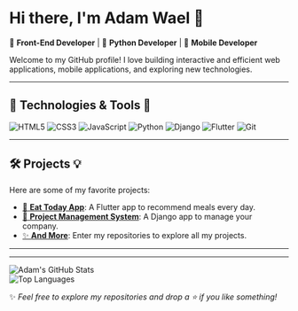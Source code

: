 # Hi there, I'm Adam Wael 👋

🎨 **Front-End Developer** | 🐍 **Python Developer** | 📱 **Mobile Developer**

Welcome to my GitHub profile! I love building interactive and efficient web applications, mobile applications, and exploring new technologies.

---

## 🔧 Technologies & Tools 🚀
![HTML5](https://img.shields.io/badge/-HTML5-E34F26?logo=html5&logoColor=white&style=flat-square)
![CSS3](https://img.shields.io/badge/-CSS3-1572B6?logo=css3&logoColor=white&style=flat-square)
![JavaScript](https://img.shields.io/badge/-JavaScript-F7DF1E?logo=javascript&logoColor=black&style=flat-square)
![Python](https://img.shields.io/badge/-Python-3776AB?logo=python&logoColor=white&style=flat-square)
![Django](https://img.shields.io/badge/-Django-092E20?logo=django&logoColor=white&style=flat-square)
![Flutter](https://img.shields.io/badge/-Flutter-02569B?logo=flutter&logoColor=white&style=flat-square)
![Git](https://img.shields.io/badge/-Git-F05032?logo=git&logoColor=white&style=flat-square)

---

## 🛠️ Projects 💡  
Here are some of my favorite projects:  
- [📱 **Eat Today App**](#): A Flutter app to recommend meals every day.  
- [🏢 **Project Management System**](#): A Django app to manage your company.  
- [✨ **And More**](#): Enter my repositories to explore all my projects.  

---

---

![Adam's GitHub Stats](https://github-readme-stats.vercel.app/api?username=adamwassal&show_icons=true&theme=radical)  
![Top Languages](https://github-readme-stats.vercel.app/api/top-langs/?username=adamwassal&layout=compact&theme=radical)

✨ *Feel free to explore my repositories and drop a ⭐ if you like something!*  
